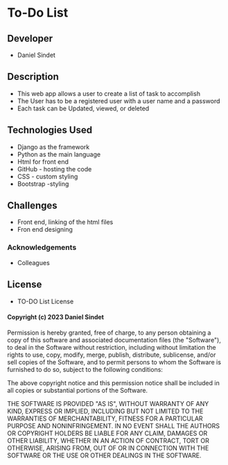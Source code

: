 # To-Do List

## Developer 

* Daniel Sindet 
## Description 
* This web app allows a user to create a list of task to accomplish
* The User has to be a registered user with a user name and a password
* Each task can be Updated, viewed, or deleted
## Technologies Used 
* Django as the framework
* Python as the main language
* Html for front end
* GitHub - hosting the code 
* CSS - custom styling
* Bootstrap -styling

## Challenges 
* Front end, linking of the html files
* Fron end designing

### Acknowledgements 
* Colleagues
## License
 * TO-DO List License
#### Copyright (c) 2023 Daniel Sindet 

Permission is hereby granted, free of charge, to any person obtaining a copy
of this software and associated documentation files (the "Software"), to deal
in the Software without restriction, including without limitation the rights
to use, copy, modify, merge, publish, distribute, sublicense, and/or sell
copies of the Software, and to permit persons to whom the Software is
furnished to do so, subject to the following conditions:

The above copyright notice and this permission notice shall be included in all
copies or substantial portions of the Software.

THE SOFTWARE IS PROVIDED "AS IS", WITHOUT WARRANTY OF ANY KIND, EXPRESS OR
IMPLIED, INCLUDING BUT NOT LIMITED TO THE WARRANTIES OF MERCHANTABILITY,
FITNESS FOR A PARTICULAR PURPOSE AND NONINFRINGEMENT. IN NO EVENT SHALL THE
AUTHORS OR COPYRIGHT HOLDERS BE LIABLE FOR ANY CLAIM, DAMAGES OR OTHER
LIABILITY, WHETHER IN AN ACTION OF CONTRACT, TORT OR OTHERWISE, ARISING FROM,
OUT OF OR IN CONNECTION WITH THE SOFTWARE OR THE USE OR OTHER DEALINGS IN THE
SOFTWARE.

